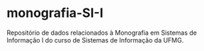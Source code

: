 # monografia-SI-I
Repositório de dados relacionados à Monografia em Sistemas de Informação I do curso de Sistemas de Informação da UFMG.
